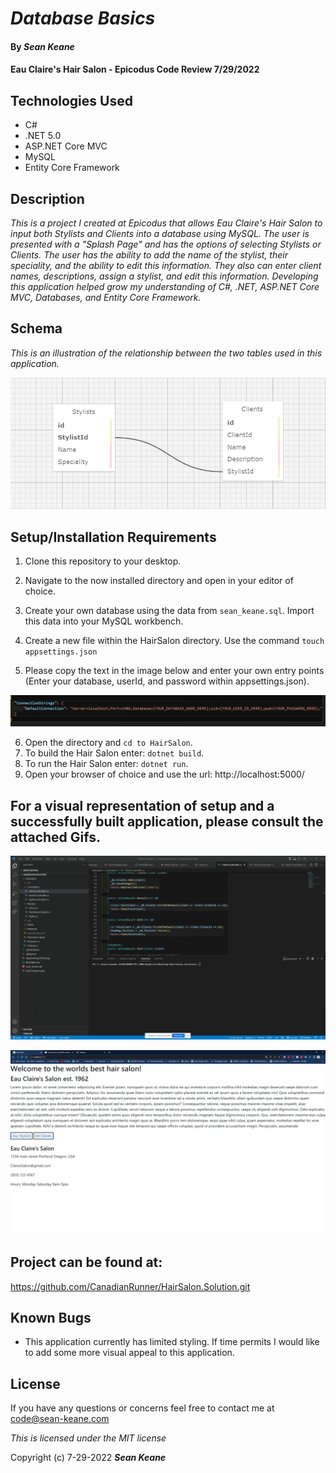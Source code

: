 # _Database Basics_

#### By _**Sean Keane**_

#### Eau Claire's Hair Salon - Epicodus Code Review 7/29/2022

## Technologies Used

* C#
* .NET 5.0
* ASP.NET Core MVC
* MySQL
* Entity Core Framework


## Description
_This is a project I created at Epicodus that allows Eau Claire's Hair Salon to input both Stylists and Clients into a database using MySQL.  The user is presented with a "Splash Page" and has the options of selecting Stylists or Clients. The user has the ability to add the name of the stylist, their speciality, and the ability to edit this information. They also can enter client names, descriptions, assign a stylist, and edit this information.  Developing this application helped grow my understanding of C#, .NET, ASP.NET Core MVC, Databases, and Entity Core Framework._

## Schema
_This is an illustration of the relationship between the two tables used in this application._

![SQLDESIGNER](SQLDesigner.png)

## Setup/Installation Requirements

1) Clone this repository to your desktop.
2) Navigate to the now installed directory and open in your editor of choice.
3) Create your own database using the data from `sean_keane.sql`.  Import this data into your MySQL workbench.


4) Create a new file within the HairSalon directory.  Use the command `touch appsettings.json`
5) Please copy the text in the image below and enter your own entry points (Enter your database, userId, and password within appsettings.json).

![AppSettings](AppSettingsJSON.png)

6) Open the directory and `cd to HairSalon`.
7) To build the Hair Salon enter: `dotnet build`.
8) To run the Hair Salon enter: `dotnet run`.
9) Open your browser of choice and use the url: http://localhost:5000/

## For a visual representation of setup and a successfully built application, please consult the attached Gifs.

![Setup](ClairesHairSalon.gif)

![BuiltApp](ApplicationInUse.gif)

## Project can be found at:
https://github.com/CanadianRunner/HairSalon.Solution.git

## Known Bugs

* This application currently has limited styling. If time permits I would like to add some more visual appeal to this application.


## License

If you have any questions or concerns feel free to contact me at code@sean-keane.com

*This is licensed under the MIT license*

Copyright (c) 7-29-2022 **_Sean Keane_**

